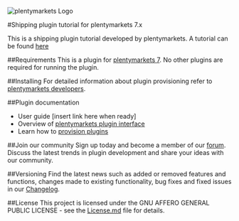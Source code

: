![plentymarkets Logo](http://www.plentymarkets.eu/layout/pm/images/logo/plentymarkets-logo.jpg)

#Shipping plugin tutorial for plentymarkets 7.x

This is a shipping plugin tutorial developed by plentymarkets.
A tutorial can be found [here](https://developers.plentymarkets.com/tutorials/shipping)

##Requirements
This is a plugin for [plentymarkets 7](https://www.plentymarkets.eu/). No other plugins are required for running the plugin.

##Installing
For detailed information about plugin provisioning refer to [plentymarkets developers](https://developers.plentymarkets.com/dev-doc/basics#plugin-provisioning).

##Plugin documentation
* User guide [insert link here when ready]
* Overview of [plentymarkets plugin interface](https://developers.plentymarkets.com/dev-doc/basics#guide-interface)
* Learn how to [provision plugins](https://developers.plentymarkets.com/dev-doc/basics#plugin-provisioning)

##Join our community
Sign up today and become a member of our [forum](https://forum.plentymarkets.com/c/plugin-entwicklung). Discuss the latest trends in plugin development and share your ideas with our community.

##Versioning
Find the latest news such as added or removed features and functions, changes made to existing functionality, bug fixes and fixed issues in our [Changelog](https://github.com/plentymarkets/plugin-shipping-tutorial/blob/master/meta/documents/changelog_en.md).

##License
This project is licensed under the GNU AFFERO GENERAL PUBLIC LICENSE - see the [License.md](https://github.com/plentymarkets/plugin-shipping-tutorial/blob/master/License.md) file for details.